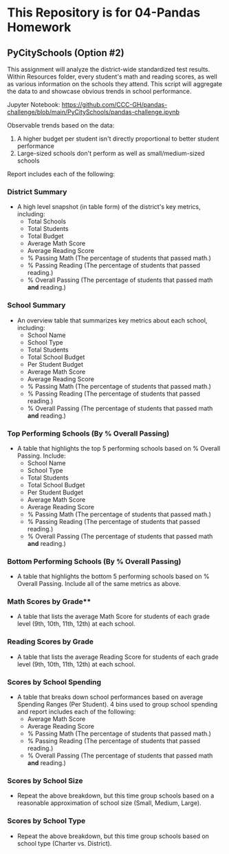 # This Repository is for 04-Pandas Homework
## PyCitySchools (Option #2)

This assignment will analyze the district-wide standardized test results. Within Resources folder, every student's math and reading scores, as well as various information on the schools they attend. This script will aggregate the data to and showcase obvious trends in school performance.

Jupyter Notebook: https://github.com/CCC-GH/pandas-challenge/blob/main/PyCitySchools/pandas-challenge.ipynb

Observable trends based on the data:
 1. A higher budget per student isn't directly proportional to better student performance
 2. Large-sized schools don't perform as well as small/medium-sized schools 

Report includes each of the following:

### District Summary
* A high level snapshot (in table form) of the district's key metrics, including:
  * Total Schools
  * Total Students
  * Total Budget
  * Average Math Score
  * Average Reading Score
  * % Passing Math (The percentage of students that passed math.)
  * % Passing Reading (The percentage of students that passed reading.)
  * % Overall Passing (The percentage of students that passed math **and** reading.)

### School Summary
* An overview table that summarizes key metrics about each school, including:
  * School Name
  * School Type
  * Total Students
  * Total School Budget
  * Per Student Budget
  * Average Math Score
  * Average Reading Score
  * % Passing Math (The percentage of students that passed math.)
  * % Passing Reading (The percentage of students that passed reading.)
  * % Overall Passing (The percentage of students that passed math **and** reading.)

### Top Performing Schools (By % Overall Passing)
* A table that highlights the top 5 performing schools based on % Overall Passing. Include:
  * School Name
  * School Type
  * Total Students
  * Total School Budget
  * Per Student Budget
  * Average Math Score
  * Average Reading Score
  * % Passing Math (The percentage of students that passed math.)
  * % Passing Reading (The percentage of students that passed reading.)
  * % Overall Passing (The percentage of students that passed math **and** reading.)

### Bottom Performing Schools (By % Overall Passing)
* A table that highlights the bottom 5 performing schools based on % Overall Passing. Include all of the same metrics as above.

### Math Scores by Grade\*\*
* A table that lists the average Math Score for students of each grade level (9th, 10th, 11th, 12th) at each school.

### Reading Scores by Grade
* A table that lists the average Reading Score for students of each grade level (9th, 10th, 11th, 12th) at each school.

### Scores by School Spending
* A table that breaks down school performances based on average Spending Ranges (Per Student). 4 bins used to group school spending and report includes each of the following:
  * Average Math Score
  * Average Reading Score
  * % Passing Math (The percentage of students that passed math.)
  * % Passing Reading (The percentage of students that passed reading.)
  * % Overall Passing (The percentage of students that passed math **and** reading.)

### Scores by School Size
* Repeat the above breakdown, but this time group schools based on a reasonable approximation of school size (Small, Medium, Large).

### Scores by School Type
* Repeat the above breakdown, but this time group schools based on school type (Charter vs. District).
